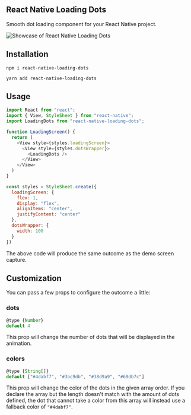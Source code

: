 ## React Native Loading Dots

Smooth dot loading component for your React Native project.

![Showcase of React Native Loading Dots](https://github.com/alexvcasillas/react-native-loading-dots/blob/master/ios-demo.gif?raw=true)

## Installation

```
npm i react-native-loading-dots
```

```
yarn add react-native-loading-dots
```

## Usage

```js
import React from "react";
import { View, StyleSheet } from "react-native";
import LoadingDots from "react-native-loading-dots";

function LoadingScreen() {
  return (
    <View style={styles.loadingScreen}>
      <View style={styles.dotsWrapper}>
        <LoadingDots />
      </View>
    </View>
  )
}

const styles = StyleSheet.create({
  loadingScreen: {
    flex: 1,
    display: "flex",
    alignItems: "center",
    justifyContent: "center"
  },
  dotsWrapper: {
    width: 100
  }
})
```

The above code will produce the same outcome as the demo screen capture.

## Customization

You can pass a few props to configure the outcome a little:

### dots

```js
@type {Number}
default 4
```

This prop will change the number of dots that will be displayed in the animation.

### colors

```js
@type {String[]}
default ["#4dabf7", "#3bc9db", "#38d9a9", "#69db7c"]
```

This prop will change the color of the dots in the given array order. If you declare the array but the length doesn't match with the amount of dots defined, the dot that cannot take a color from this array will instead use a fallback color of `"#4dabf7"`.